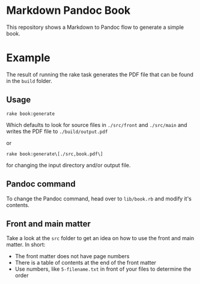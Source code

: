 # Markdown Pandoc Book

This repository shows a Markdown to Pandoc flow to generate a simple book.

# Example

The result of running the rake task generates the PDF file that can be found in the `build` folder.

## Usage

`rake book:generate`

Which defaults to look for source files in `./src/front` and `./src/main`
and writes the PDF file to `./build/output.pdf`

or

`rake book:generate\[./src,book.pdf\]`

for changing the input directory and/or output file.

## Pandoc command

To change the Pandoc command, head over to `lib/book.rb` and modify it's contents.

## Front and main matter

Take a look at the `src` folder to get an idea on how to use the front and main matter.
In short:

- The front matter does not have page numbers
- There is a table of contents at the end of the front matter
- Use numbers, like `5-filename.txt` in front of your files to determine the order
